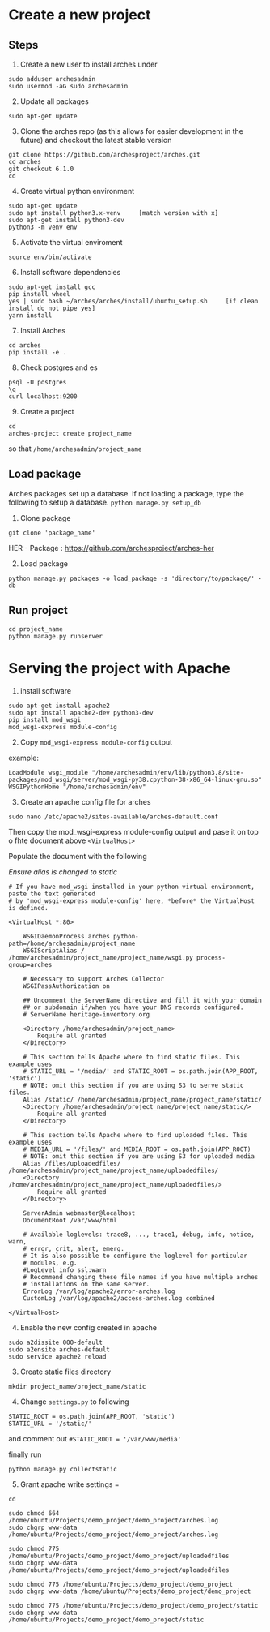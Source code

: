 # Create a new project 

## Steps
1. Create a new user to install arches under 

```
sudo adduser archesadmin
sudo usermod -aG sudo archesadmin
```

2. Update all packages

```
sudo apt-get update
```

3. Clone the arches repo (as this allows for easier development in the future) and checkout the latest stable version
```
git clone https://github.com/archesproject/arches.git
cd arches 
git checkout 6.1.0
cd
```

4.  Create virtual python environment 
```
sudo apt-get update
sudo apt install python3.x-venv     [match version with x]
sudo apt-get install python3-dev
python3 -m venv env
```

5. Activate the virtual enviroment

```
source env/bin/activate
```

6. Install software dependencies 
```
sudo apt-get install gcc
pip install wheel
yes | sudo bash ~/arches/arches/install/ubuntu_setup.sh     [if clean install do not pipe yes]
yarn install
```

7. Install Arches
```
cd arches
pip install -e .
```

8. Check postgres and es
```
psql -U postgres
\q 
curl localhost:9200
```

9. Create a project
```
cd
arches-project create project_name
```
so that `/home/archesadmin/project_name`

## Load package

Arches packages set up a database.
If not loading a package, type the following to setup a database. `python manage.py setup_db`

1. Clone package
```
git clone 'package_name' 
```
HER - Package : https://github.com/archesproject/arches-her

2. Load package
```
python manage.py packages -o load_package -s 'directory/to/package/' -db
```


## Run project

```
cd project_name
python manage.py runserver
```

# Serving the project with Apache

1. install software
```
sudo apt-get install apache2
sudo apt install apache2-dev python3-dev
pip install mod_wsgi
mod_wsgi-express module-config
```
2. Copy `mod_wsgi-express module-config` output

example: 
```
LoadModule wsgi_module "/home/archesadmin/env/lib/python3.8/site-packages/mod_wsgi/server/mod_wsgi-py38.cpython-38-x86_64-linux-gnu.so"
WSGIPythonHome "/home/archesadmin/env"
```

3. Create an apache config file for arches

```
sudo nano /etc/apache2/sites-available/arches-default.conf 
```
Then copy the mod_wsgi-express module-config output and pase it on top o fhte document above `<VirtualHost>`

Populate the document with the following

_Ensure alias is changed to static_

```
# If you have mod_wsgi installed in your python virtual environment, paste the text generated
# by 'mod_wsgi-express module-config' here, *before* the VirtualHost is defined.

<VirtualHost *:80>

    WSGIDaemonProcess arches python-path=/home/archesadmin/project_name
    WSGIScriptAlias / /home/archesadmin/project_name/project_name/wsgi.py process-group=arches

    # Necessary to support Arches Collector
    WSGIPassAuthorization on

    ## Uncomment the ServerName directive and fill it with your domain
    ## or subdomain if/when you have your DNS records configured.
    # ServerName heritage-inventory.org

    <Directory /home/archesadmin/project_name>
        Require all granted
    </Directory>

    # This section tells Apache where to find static files. This example uses
    # STATIC_URL = '/media/' and STATIC_ROOT = os.path.join(APP_ROOT, 'static')
    # NOTE: omit this section if you are using S3 to serve static files.
    Alias /static/ /home/archesadmin/project_name/project_name/static/
    <Directory /home/archesadmin/project_name/project_name/static/>
        Require all granted
    </Directory>

    # This section tells Apache where to find uploaded files. This example uses
    # MEDIA_URL = '/files/' and MEDIA_ROOT = os.path.join(APP_ROOT)
    # NOTE: omit this section if you are using S3 for uploaded media
    Alias /files/uploadedfiles/ /home/archesadmin/project_name/project_name/uploadedfiles/
    <Directory /home/archesadmin/project_name/project_name/uploadedfiles/>
        Require all granted
    </Directory>

    ServerAdmin webmaster@localhost
    DocumentRoot /var/www/html

    # Available loglevels: trace8, ..., trace1, debug, info, notice, warn,
    # error, crit, alert, emerg.
    # It is also possible to configure the loglevel for particular
    # modules, e.g.
    #LogLevel info ssl:warn
    # Recommend changing these file names if you have multiple arches
    # installations on the same server.
    ErrorLog /var/log/apache2/error-arches.log
    CustomLog /var/log/apache2/access-arches.log combined

</VirtualHost>
```

4. Enable the new config created in apache
```
sudo a2dissite 000-default
sudo a2ensite arches-default
sudo service apache2 reload
```

3. Create static files directory 
```
mkdir project_name/project_name/static
```

4. Change `settings.py` to following 
```
STATIC_ROOT = os.path.join(APP_ROOT, 'static')
STATIC_URL = '/static/'
```
and comment out `#STATIC_ROOT = '/var/www/media'`


finally run
```
python manage.py collectstatic
```

5. Grant apache write settings =
```
cd
```
```
sudo chmod 664 /home/ubuntu/Projects/demo_project/demo_project/arches.log
sudo chgrp www-data /home/ubuntu/Projects/demo_project/demo_project/arches.log
```
```
sudo chmod 775 /home/ubuntu/Projects/demo_project/demo_project/uploadedfiles
sudo chgrp www-data /home/ubuntu/Projects/demo_project/demo_project/uploadedfiles
```
```
sudo chmod 775 /home/ubuntu/Projects/demo_project/demo_project
sudo chgrp www-data /home/ubuntu/Projects/demo_project/demo_project
```
```
sudo chmod 775 /home/ubuntu/Projects/demo_project/demo_project/static
sudo chgrp www-data /home/ubuntu/Projects/demo_project/demo_project/static
```
